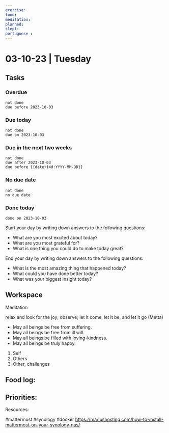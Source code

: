 ```yaml
---
exercise: 
food:
meditation:
planned:
slept:
portuguese :
---
```


# 03-10-23 | Tuesday

## Tasks
### Overdue
```tasks
not done
due before 2023-10-03
```

### Due today
```tasks
not done
due on 2023-10-03
```

### Due in the next two weeks
```tasks
not done
due after 2023-10-03
due before {{date+14d:YYYY-MM-DD}}
```

### No due date
```tasks
not done
no due date
```

### Done today
```tasks
done on 2023-10-03
```


Start your day by writing down answers to the following questions:

- What are you most excited about today? 
- What are you most grateful for? 
- What is one thing you could do to make today great?  

End your day by writing down answers to the following questions: 

- What is the most amazing thing that happened today? 
- What could you have done better today? 
- What was your biggest insight today?

## Workspace

Meditation 

relax and look for the joy; observe; let it come, let it be, and let it go
(Metta)
-   May all beings be free from suffering.
-   May all beings be free from ill will.
-   May all beings be filled with loving-kindness.
-   May all beings be truly happy.

1. Self
2. Others
3. Other, challenges

Food log:
- 

Priorities:
- 

Resources:

#mattermost
#synology 
#docker 
https://mariushosting.com/how-to-install-mattermost-on-your-synology-nas/